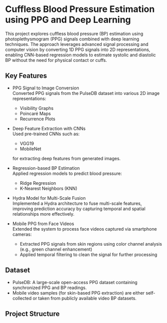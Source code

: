 # Cuffless Blood Pressure Estimation using PPG and Deep Learning

This project explores cuffless blood pressure (BP) estimation using photoplethysmogram (PPG) signals combined with deep learning techniques. The approach leverages advanced signal processing and computer vision by converting 1D PPG signals into 2D representations, enabling CNN-based regression models to estimate systolic and diastolic BP without the need for physical contact or cuffs.

## Key Features

- PPG Signal to Image Conversion  
  Converted PPG signals from the PulseDB dataset into various 2D image representations:
  - Visibility Graphs
  - Poincaré Maps
  - Recurrence Plots

- Deep Feature Extraction with CNNs  
  Used pre-trained CNNs such as:
  - VGG19
  - MobileNet
  
  for extracting deep features from generated images.

- Regression-based BP Estimation  
  Applied regression models to predict blood pressure:
  - Ridge Regression
  - K-Nearest Neighbors (KNN)

- Hydra Model for Multi-Scale Fusion  
  Implemented a Hydra architecture to fuse multi-scale features, improving prediction accuracy by capturing temporal and spatial relationships more effectively.

- Mobile PPG from Face Videos  
  Extended the system to process face videos captured via smartphone cameras:
  - Extracted PPG signals from skin regions using color channel analysis (e.g., green channel enhancement)
  - Applied temporal filtering to clean the signal for further processing

## Dataset

- PulseDB: A large-scale open-access PPG dataset containing synchronized PPG and BP readings.
- Mobile video samples (for skin-based PPG extraction) are either self-collected or taken from publicly available video BP datasets.

## Project Structure

